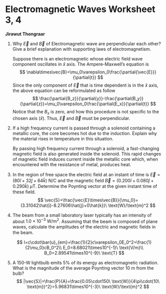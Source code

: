 # Electromagnetic Waves Worksheet 3, 4

**Jirawut Thongraar**

1. Why $\vec{E}$ and $\vec{B}$ of Electromagnetic wave are perpendicular each other? Give a brief explanation with supporting laws of electromagnetism.

   Suppose there is an electromagnetic whose electric field wave component oscillates in $\hat{x}$ axis. The Ampere-Maxwell’s equation is
   $$
   \nabla\times\vec{B}=\mu_0\varepsilon_0\frac{\partial{\vec{E}}}{\partial{t}}
   $$
   Since the only component of $\vec{E}$ that is time dependent is in the $\hat{x}$ axis, the above equation can be reformulated as follow
   $$
   \frac{\partial{B_z}}{\partial{y}}-\frac{\partial{B_y}}{\partial{z}}=\mu_0\varepsilon_0\frac{\partial{E_x}}{\partial{t}}
   $$
   Notice that the $B_x$ is zero, and how this procedure is not specific to the chosen axis ($\hat{x}$). Thus, $\vec{E}$ and $\vec{B}$ must be perpendicular.

2. If a high frequency current is passed through a solenoid containing a metallic core, the core becomes hot due to the induction. Explain why the material rises in temperature in this situation.

   By passing high frequency current through a solenoid, a fast-changing magnetic field is also generated inside the solenoid. This rapid changes of magnetic field induces current inside the metallic core which, when encountered with the resistance of metal, produces heat.

3. In the region of free space the electric ﬁeld at an instant of time is $\vec{E}=(80\hat{i}+32\hat{j}+64\hat{k})\ \text{N/C}$ and the magnetic ﬁeld $\vec{B}=(0.200\hat{i}+0.080\hat{j}+0.290\hat{k})\ \mu\text{T}$. Determine  the Poynting vector at the given instant time of these ﬁeld.
   $$
   \vec{S}=\frac{\vec{E}\times\vec{B}}{\mu_0}=(3.31042\hat{i}-8.27606\hat{j}+0\hat{k})\ \text{W}/\text{m}^2
   $$
   
4. The beam from a small laboratory laser typically has an intensity of about $1.0\times10^{−3}\ \text{W}/\text{m}^2$. Assuming that the beam is composed of plane waves, calculate the amplitudes of the electric and magnetic ﬁelds in the beam. 

$$
I=c\cdot\bar{u}_{em}=\frac{1}{2}c\varepsilon_0E_0^2=\frac{1}{2\mu_0}cB_0^2\\
E_0=8.68021\times10^{-1}\ \text{V/m}\\
B_0=2.89541\times10^{-9}\ \text{T}
$$

5. A 150-W lightbulb emits 5% of its energy as electromagnetic radiation. What is the magnitude of the average Poynting vector 10 m from the bulb?
   $$
   |\vec{S}|=\frac{P}{A}=\frac{0.05\cdot150\ \text{W}}{4\pi\cdot(10\ \text{m})^2}=5.96831\times10^{-3}\ \text{W}/\text{m}^2
   $$
   